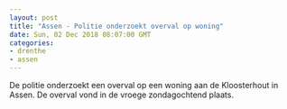 ```yaml
---
layout: post
title: "Assen - Politie onderzoekt overval op woning"
date: Sun, 02 Dec 2018 08:07:00 GMT
categories: 
- drenthe 
- assen 
---
```


De politie onderzoekt een overval op een woning aan de Kloosterhout in Assen. De overval vond in de vroege zondagochtend plaats.
